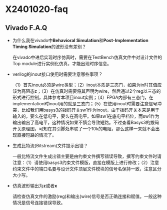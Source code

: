 # X2401020-faq

## Vivado F.A.Q 
- 为什么我在vivado中**Behavioral Simulation**和**Post-Implementation Timing Simulation**的波形没有差别？
 
  在vivado中进后实现时序仿真时，需要在TestBench仿真文件中对设计文件的Top module进行实例化仿真，才能出现时序信息。

- verilog的inout接口使用时需要注意哪些事项？

  （1）首先inout必须是wire类型；（2）inout本质是三态门，如果为in时其值应该为高阻态z；（3）在仿真时需要将其声明为wire，然后通过2个reg以三态的形式进行控制，具体参考本项目inout实例；（4）FPGA内部有三态门，在implementation时inout用的就是三态门；（5）在使用inout时需要注意信号冲突，比如我们用basys3的拨码开关sw1作为inout，由于拨码开关本来是用于输入的，要么在低电平，要么在高电平。如果sw1在底电平档位，而sw1作为输出输出了高电平，这种情况如果不慎会导致短路。不过查看Basys3的拨码开关原理图，可知在其引脚处串联了一个10k的电阻，那么这样一来就不会出现直接短路的情况了。

- 生成比特流(Bitstream)文件提示出错？
  
  一般比特流文件生成出错主要是由约束文件撰写错误导致，撰写约束文件时请注意：（1）请使用basys3约束文件模版，直接在模版上进行修改；（2）注意约束文件中的端口名要与设计文件顶层文件模块的信号名保持一致，注意区分大小写。

- 仿真波形输出为**z**或者**x**
  
  请检查仿真文件的激励(reg)和输出(wire)信号是否正确连接和赋值。一般这种情况是信号连接错误导致。  
